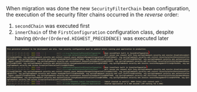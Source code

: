 When migration was done the new `SecurityFilterChain` bean configuration, the execution of the security filter chains occurred in the _reverse_ order:

1. `secondChain` was executed first
2. `innerChain` of the `FirstConfiguration` configuration class, despite having `@Order(Ordered.HIGHEST_PRECEDENCE)` was executed later

![img.png](docs/images/post-migration-screenshot.png)